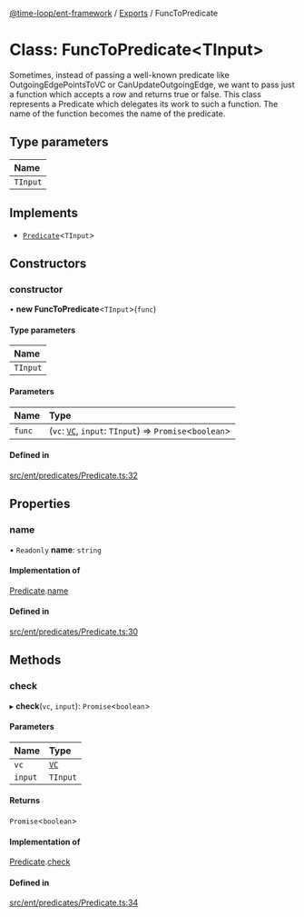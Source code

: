 [@time-loop/ent-framework](../README.md) / [Exports](../modules.md) / FuncToPredicate

# Class: FuncToPredicate<TInput\>

Sometimes, instead of passing a well-known predicate like OutgoingEdgePointsToVC
or CanUpdateOutgoingEdge, we want to pass just a function which accepts a row
and returns true or false. This class represents a Predicate which delegates
its work to such a function. The name of the function becomes the name of the
predicate.

## Type parameters

| Name |
| :------ |
| `TInput` |

## Implements

- [`Predicate`](../interfaces/Predicate.md)<`TInput`\>

## Constructors

### constructor

• **new FuncToPredicate**<`TInput`\>(`func`)

#### Type parameters

| Name |
| :------ |
| `TInput` |

#### Parameters

| Name | Type |
| :------ | :------ |
| `func` | (`vc`: [`VC`](VC.md), `input`: `TInput`) => `Promise`<`boolean`\> |

#### Defined in

[src/ent/predicates/Predicate.ts:32](https://github.com/clickup/rest-client/blob/master/src/ent/predicates/Predicate.ts#L32)

## Properties

### name

• `Readonly` **name**: `string`

#### Implementation of

[Predicate](../interfaces/Predicate.md).[name](../interfaces/Predicate.md#name)

#### Defined in

[src/ent/predicates/Predicate.ts:30](https://github.com/clickup/rest-client/blob/master/src/ent/predicates/Predicate.ts#L30)

## Methods

### check

▸ **check**(`vc`, `input`): `Promise`<`boolean`\>

#### Parameters

| Name | Type |
| :------ | :------ |
| `vc` | [`VC`](VC.md) |
| `input` | `TInput` |

#### Returns

`Promise`<`boolean`\>

#### Implementation of

[Predicate](../interfaces/Predicate.md).[check](../interfaces/Predicate.md#check)

#### Defined in

[src/ent/predicates/Predicate.ts:34](https://github.com/clickup/rest-client/blob/master/src/ent/predicates/Predicate.ts#L34)
